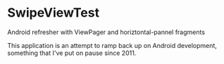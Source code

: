 # SwipeViewTest
Android refresher with ViewPager and horiztontal-pannel fragments

This application is an attempt to ramp back up on Android development, something that I've put on pause since 2011.
